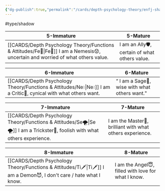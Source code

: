 ```yaml
---
{"dg-publish":true,"permalink":"/cards/depth-psychology-theory/enfj-shadow/","created":"2023-04-27T07:23:39.276+02:00","updated":"2023-04-27T07:57:56.984+02:00"}
---
```


#type/shadow 

| 5-Immature                                                             | 5-Mature                                         |
| ---------------------------------------------------------------------- | ------------------------------------------------ |
| [[CARDS/Depth Psychology Theory/Functions & Attitudes/Fe💉\|Fe💉]] I am a Nemesis😟, uncertain and worried of what others value. |  I am an  Ally🛡️, certain of what others value. |

| 6-Immature                                               | 6-Mature                                      |
| -------------------------------------------------------- | --------------------------------------------- |
| [[CARDS/Depth Psychology Theory/Functions & Attitudes/Ne💧\|Ne💧]] I am a Critic🤔, cynical with what others want. | “ I am a Sage🧙, wise with what others want." |

| 7-Immature                                                         | 7-Mature                                                   |
| ------------------------------------------------------------------ | ---------------------------------------------------------- |
| [[CARDS/Depth Psychology Theory/Functions & Attitudes/Se🌪️\|Se🌪️]] I am a Trickster🤡, foolish with what others experience. |  I am the Master💎, brilliant with what others experience. |


| 8-Immature                                                 | 8-Mature                                             |
| ---------------------------------------------------------- | ---------------------------------------------------- |
| [[CARDS/Depth Psychology Theory/Functions & Attitudes/Ti🗡️\|Ti🗡️]] I am a Demon😈, I don't care / hate what I know. |  I am the Angel😇, filled with love for what I know. |




<script src="https://utteranc.es/client.js"  
        repo="Heart4sides/Comment_Section"
        issue-term="pathname"
        theme="github-dark-orange"
        crossorigin="anonymous"
        async> 
</script>
